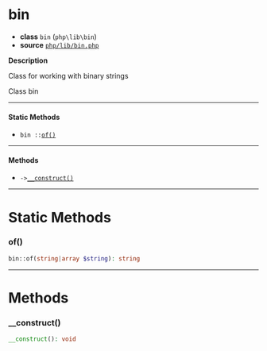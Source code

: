 # bin

- **class** `bin` (`php\lib\bin`)
- **source** [`php/lib/bin.php`](./src/main/resources/JPHP-INF/sdk/php/lib/bin.php)

**Description**

Class for working with binary strings

Class bin

---

#### Static Methods

- `bin ::`[`of()`](#method-of)

---

#### Methods

- `->`[`__construct()`](#method-__construct)

---
# Static Methods

<a name="method-of"></a>

### of()
```php
bin::of(string|array $string): string
```

---
# Methods

<a name="method-__construct"></a>

### __construct()
```php
__construct(): void
```